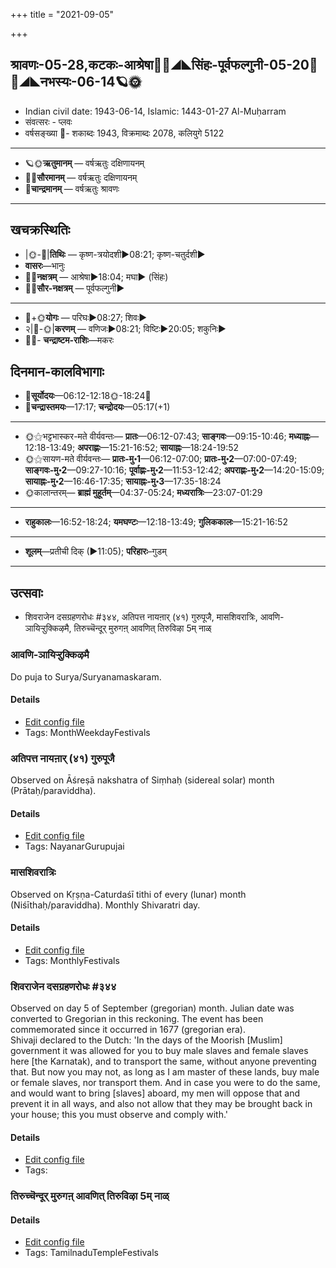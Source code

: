 +++
title = "2021-09-05"

+++
## श्रावणः-05-28,कटकः-आश्रेषा🌛🌌◢◣सिंहः-पूर्वफल्गुनी-05-20🌌🌞◢◣नभस्यः-06-14🪐🌞
- Indian civil date: 1943-06-14, Islamic: 1443-01-27 Al-Muḥarram
- संवत्सरः - प्लवः
- वर्षसङ्ख्या 🌛- शकाब्दः 1943, विक्रमाब्दः 2078, कलियुगे 5122
___________________
- 🪐🌞**ऋतुमानम्** — वर्षऋतुः दक्षिणायनम्
- 🌌🌞**सौरमानम्** — वर्षऋतुः दक्षिणायनम्
- 🌛**चान्द्रमानम्** — वर्षऋतुः श्रावणः
___________________


## खचक्रस्थितिः
- |🌞-🌛|**तिथिः** — कृष्ण-त्रयोदशी►08:21; कृष्ण-चतुर्दशी►  
- **वासरः**—भानुः  
- 🌌🌛**नक्षत्रम्** — आश्रेषा►18:04; मघा► (सिंहः)  
- 🌌🌞**सौर-नक्षत्रम्** — पूर्वफल्गुनी►  
___________________
- 🌛+🌞**योगः** — परिघः►08:27; शिवः►  
- २|🌛-🌞|**करणम्** — वणिजः►08:21; विष्टिः►20:05; शकुनिः►  
- 🌌🌛- **चन्द्राष्टम-राशिः**—मकरः  


## दिनमान-कालविभागाः
- 🌅**सूर्योदयः**—06:12-12:18🌞️-18:24🌇  
- 🌛**चन्द्रास्तमयः**—17:17; **चन्द्रोदयः**—05:17(+1)  
___________________
- 🌞⚝भट्टभास्कर-मते वीर्यवन्तः— **प्रातः**—06:12-07:43; **साङ्गवः**—09:15-10:46; **मध्याह्नः**—12:18-13:49; **अपराह्णः**—15:21-16:52; **सायाह्नः**—18:24-19:52  
- 🌞⚝सायण-मते वीर्यवन्तः— **प्रातः-मु॰1**—06:12-07:00; **प्रातः-मु॰2**—07:00-07:49; **साङ्गवः-मु॰2**—09:27-10:16; **पूर्वाह्णः-मु॰2**—11:53-12:42; **अपराह्णः-मु॰2**—14:20-15:09; **सायाह्नः-मु॰2**—16:46-17:35; **सायाह्नः-मु॰3**—17:35-18:24  
- 🌞कालान्तरम्— **ब्राह्मं मुहूर्तम्**—04:37-05:24; **मध्यरात्रिः**—23:07-01:29  
___________________
- **राहुकालः**—16:52-18:24; **यमघण्टः**—12:18-13:49; **गुलिककालः**—15:21-16:52  
___________________
- **शूलम्**—प्रतीची दिक् (►11:05); **परिहारः**–गुडम्  
___________________

## उत्सवाः
- शिवराजेन दसग्रहणरोधः #३४४, अतिपत्त नायऩार् (४१) गुरुपूजै, मासशिवरात्रिः, आवणि-ञायिऱ्ऱुक्किऴमै, तिरुच्चॆन्दूर् मुरुगऩ् आवणित् तिरुविऴा 5म् नाळ्
### आवणि-ञायिऱ्ऱुक्किऴमै

Do puja to Surya/Suryanamaskaram.

#### Details
- [Edit config file](https://github.com/jyotisham/adyatithi/tree/master/tamil/description_only/AvaNi~JAyir2r2ukkizhamai.toml)
- Tags: MonthWeekdayFestivals


### अतिपत्त नायऩार् (४१) गुरुपूजै

Observed on Āśreṣā nakshatra of Siṃhaḥ (sidereal solar) month (Prātaḥ/paraviddha). 

#### Details
- [Edit config file](https://github.com/jyotisham/adyatithi/tree/master/mahApuruSha/nAyanAr/sidereal_solar_month/nakshatra/05/09/atipatta%20nAyan2Ar%20%2841%29%20gurupUjai.toml)
- Tags: NayanarGurupujai


### मासशिवरात्रिः

Observed on Kṛṣṇa-Caturdaśī tithi of every (lunar) month (Niśīthaḥ/paraviddha). Monthly Shivaratri day.

#### Details
- [Edit config file](https://github.com/jyotisham/adyatithi/tree/master/devatA/shaiva/lunar_month/tithi/00/29/mAsazivarAtriH.toml)
- Tags: MonthlyFestivals


### शिवराजेन दसग्रहणरोधः #३४४

Observed on day 5 of September (gregorian) month. Julian date was converted to Gregorian in this reckoning. The event has been commemorated since it occurred in 1677 (gregorian era).  
Shivaji declared to the Dutch: 'In the days of the Moorish [Muslim] government it was allowed for you to buy male slaves and female slaves here [the Karnatak), and to transport the same, without anyone preventing that. But now you may not, as long as I am master of these lands, buy male or female slaves, nor transport them. And in case you were to do the same, and would want to bring [slaves] aboard, my men will oppose that and prevent it in all ways, and also not allow that they may be brought back in your house; this you must observe and comply with.'

#### Details
- [Edit config file](https://github.com/jyotisham/adyatithi/tree/master/mahApuruSha/xatra-later/gregorian/day/09/05/shivarAjena_dAsagrahaNa-rodhaH.toml)
- Tags: 


### तिरुच्चॆन्दूर् मुरुगऩ् आवणित् तिरुविऴा 5म् नाळ्



#### Details
- [Edit config file](https://github.com/jyotisham/adyatithi/tree/master/temples/Tamil/relative_event/tiruccendUr%20AvaNit%20tiruvizhA%20nir2aivu/offset__-7/tiruccendUr%20murugan2%20AvaNit%20tiruvizhA%20%23%235%23%23m%20nAL.toml)
- Tags: TamilnaduTempleFestivals


